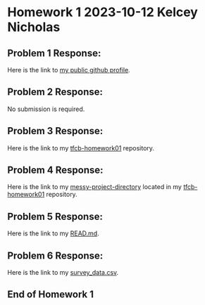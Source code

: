 # Homework 1 2023-10-12 Kelcey Nicholas

## Problem 1 Response:
Here is the link to [my public github profile](https://github.com/kln918).

## Problem 2 Response: 
No submission is required.

## Problem 3 Response:
Here is the link to my [tfcb-homework01](https://github.com/kln918/tfcb-homework01) repository.

## Problem 4 Response:
Here is the link to my [messy-project-directory](https://github.com/kln918/tfcb-homework01/tree/master/homeworks/homework01/messy-project-directory) located in my [tfcb-homework01](https://github.com/kln918/tfcb-homework01) repository.

## Problem 5 Response:
Here is the link to my [READ.md](https://github.com/kln918/git/blob/master/README.md).

## Problem 6 Response: 
Here is the link to my [survey_data.csv](https://github.com/kln918/survery_data-tidy/blob/master/survey_data.csv).

## End of Homework 1

